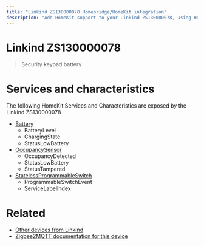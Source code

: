 ```yaml
---
title: "Linkind ZS130000078 Homebridge/HomeKit integration"
description: "Add HomeKit support to your Linkind ZS130000078, using Homebridge, Zigbee2MQTT and homebridge-z2m."
---
```

<!---
This file has been GENERATED using src/docgen/docgen.ts
DO NOT EDIT THIS FILE MANUALLY!
-->
# Linkind ZS130000078
> Security keypad battery


# Services and characteristics
The following HomeKit Services and Characteristics are exposed by
the Linkind ZS130000078

* [Battery](../../battery.md)
  * BatteryLevel
  * ChargingState
  * StatusLowBattery
* [OccupancySensor](../../sensors.md)
  * OccupancyDetected
  * StatusLowBattery
  * StatusTampered
* [StatelessProgrammableSwitch](../../action.md)
  * ProgrammableSwitchEvent
  * ServiceLabelIndex


# Related
* [Other devices from Linkind](../index.md#linkind)
* [Zigbee2MQTT documentation for this device](https://www.zigbee2mqtt.io/devices/ZS130000078.html)